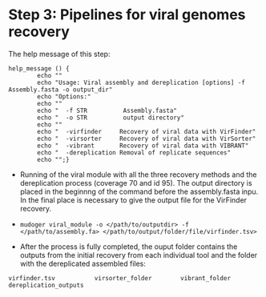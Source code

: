 
# Step 3: Pipelines for viral genomes recovery

The help message of this step:
```
help_message () {
        echo ""
        echo "Usage: Viral assembly and dereplication [options] -f Assembly.fasta -o output_dir"
        echo "Options:"
        echo ""
        echo "  -f STR          Assembly.fasta"
        echo "  -o STR          output directory"          
        echo ""
        echo "  -virfinder     Recovery of viral data with VirFinder"
        echo "  -virsorter     Recovery of viral data with VirSorter"
        echo "  -vibrant       Recovery of viral data with VIBRANT"
        echo "  -dereplication Removal of replicate sequences"
        echo "";}

```
* Running of the viral module with all the three recovery methods and the dereplication process (coverage 70 and id 95). The output directory is placed in the beginnng of the command before the assembly.fasta inpu. In the final place is necessary to give the output file for the VirFinder recovery.  
* ```mudoger viral_module -o </path/to/outputdir> -f </path/to/assembly.fa> </path/to/output/folder/file/virfinder.tsv>```

* After the process is fully completed, the ouput folder contains the outputs from the initial recovery from each individual tool and the folder with the  dereplicated assembled files:

```
virfinder.tsv           virsorter_folder        vibrant_folder          dereplication_outputs 
``` 







